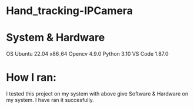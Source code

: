 # Hand_tracking-IPCamera
# System & Hardware
  OS Ubuntu 22.04 x86_64
  Opencv 4.9.0
  Python 3.10
  VS Code 1.87.0
# How I ran:
I tested this project on my system with above give Software & Hardware on my system. I have ran it succesfully. 
